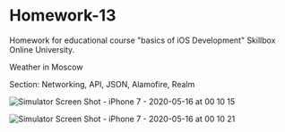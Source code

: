 # Homework-13
Homework for educational course "basics of iOS Development" Skillbox Online University.

Weather in Moscow

Section: Networking, API, JSON, Alamofire, Realm



![Simulator Screen Shot - iPhone 7 - 2020-05-16 at 00 10 15](https://user-images.githubusercontent.com/50722317/82100359-bc6d4900-9709-11ea-80df-a8dccd9f6f42.png)

![Simulator Screen Shot - iPhone 7 - 2020-05-16 at 00 10 21](https://user-images.githubusercontent.com/50722317/82100362-bd9e7600-9709-11ea-851f-02d8e65b8a72.png)
